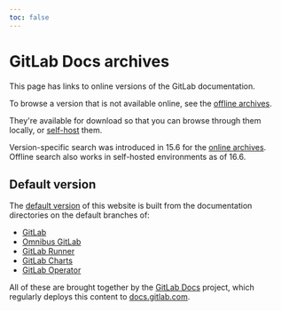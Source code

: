```yaml
---
toc: false
---
```


# GitLab Docs archives

This page has links to online versions of the GitLab documentation.
<!-- markdownlint-disable-next-line -->
To browse a version that is not available online, see the [offline archives](#offline-archives).

They're available for download so that you can browse through them locally, or [self-host](https://docs.gitlab.com/ee/administration/docs_self_host.html) them.

Version-specific search was introduced in 15.6 for the [online archives](https://archives.docs.gitlab.com). Offline search also works in self-hosted environments as of 16.6.

## Default version

The [default version](/) of this website is built from the documentation directories on the default branches of:

- [GitLab](https://gitlab.com/gitlab-org/gitlab/-/tree/master/doc)
- [Omnibus GitLab](https://gitlab.com/gitlab-org/omnibus-gitlab/-/tree/master/doc)
- [GitLab Runner](https://gitlab.com/gitlab-org/gitlab-runner/-/tree/main/docs)
- [GitLab Charts](https://gitlab.com/gitlab-org/charts/gitlab/-/tree/master/doc)
- [GitLab Operator](https://gitlab.com/gitlab-org/cloud-native/gitlab-operator/doc)

All of these are brought together by the [GitLab Docs](https://gitlab.com/gitlab-org/gitlab-docs/) project, which regularly deploys this content to [docs.gitlab.com](https://docs.gitlab.com).

<!-- Content below this section can be edited in content/frontend/default/components/archives_page.vue -->

<!-- markdownlint-disable-next-line -->
<div class="js-archives"></div>
